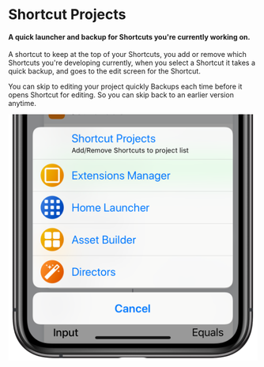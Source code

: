 # Shortcut Projects

#### A quick launcher and backup for Shortcuts you're currently working on.

A shortcut to keep at the top of your Shortcuts, you add or remove which Shortcuts you're developing currently, when you select a Shortcut it takes a quick backup, and goes to the edit screen for the Shortcut.

You can skip to editing your project quickly
Backups each time before it opens Shortcut for editing. So you can skip back to an earlier version anytime.

![](IMG_1020.PNG)
